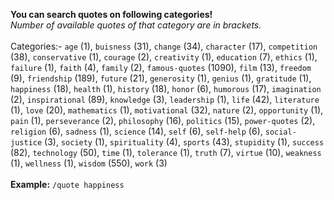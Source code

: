 <b>You can search quotes on following categories!</b> <br/><i>Number of available quotes of that category are in brackets.</i><br/><br/>Categories:- <code>age</code> (1), <code>buisness</code> (31), <code>change</code> (34), <code>character</code> (17), <code>competition</code> (38), <code>conservative</code> (1), <code>courage</code> (2), <code>creativity</code> (1), <code>education</code> (7), <code>ethics</code> (1), <code>failure</code> (1), <code>faith</code> (4), <code>family</code> (2), <code>famous-quotes</code> (1090), <code>film</code> (13), <code>freedom</code> (9), <code>friendship</code> (189), <code>future</code> (21), <code>generosity</code> (1), <code>genius</code> (1), <code>gratitude</code> (1), <code>happiness</code> (18), <code>health</code> (1), <code>history</code> (18), <code>honor</code> (6), <code>humorous</code> (17), <code>imagination</code> (2), <code>inspirational</code> (89), <code>knowledge</code> (3), <code>leadership</code> (1), <code>life</code> (42), <code>literature</code> (1), <code>love</code> (20), <code>mathematics</code> (1), <code>motivational</code> (32), <code>nature</code> (2), <code>opportunity</code> (1), <code>pain</code> (1), <code>perseverance</code> (2), <code>philosophy</code> (16), <code>politics</code> (15), <code>power-quotes</code> (2), <code>religion</code> (6), <code>sadness</code> (1), <code>science</code> (14), <code>self</code> (6), <code>self-help</code> (6), <code>social-justice</code> (3), <code>society</code> (1), <code>spirituality</code> (4), <code>sports</code> (43), <code>stupidity</code> (1), <code>success</code> (82), <code>technology</code> (50), <code>time</code> (1), <code>tolerance</code> (1), <code>truth</code> (7), <code>virtue</code> (10), <code>weakness</code> (1), <code>wellness</code> (1),   <code>wisdom</code> (550), <code>work</code> (3) <br/><br/><b>Example:</b> <code>/quote happiness</code>

